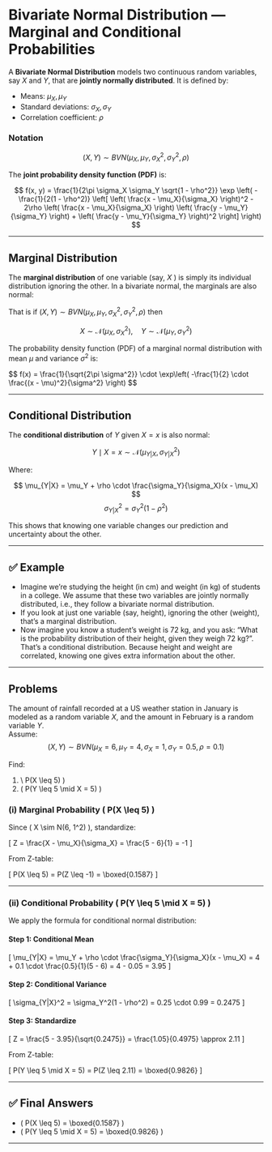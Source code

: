 # Bivariate Normal Distribution — Marginal and Conditional Probabilities

A **Bivariate Normal Distribution** models two continuous random variables, say  $X$ and $Y$, that are **jointly normally distributed**. It is defined by:

- Means: $\mu_X, \mu_Y$
- Standard deviations: $\sigma_X, \sigma_Y$
- Correlation coefficient: $\rho$

### Notation

$$
(X, Y) \sim BVN(\mu_X, \mu_Y, \sigma_X^2, \sigma_Y^2, \rho)
$$

The **joint probability density function (PDF)** is:

$$
f(x, y) = \frac{1}{2\pi \sigma_X \sigma_Y \sqrt{1 - \rho^2}} \exp \left( -\frac{1}{2(1 - \rho^2)} \left[
\left( \frac{x - \mu_X}{\sigma_X} \right)^2 - 2\rho \left( \frac{x - \mu_X}{\sigma_X} \right) \left( \frac{y - \mu_Y}{\sigma_Y} \right) + \left( \frac{y - \mu_Y}{\sigma_Y} \right)^2
\right] \right)
$$

---

## Marginal Distribution

The **marginal distribution** of one variable (say,  $X$ ) is simply its individual distribution ignoring the other. In a bivariate normal, the marginals are also normal:

That is if $(X, Y) \sim BVN(\mu_X, \mu_Y, \sigma_X^2, \sigma_Y^2, \rho)$ then

$$
X \sim \mathcal{N}(\mu_X, \sigma_X^2), \quad Y \sim \mathcal{N}(\mu_Y, \sigma_Y^2)
$$

The probability density function (PDF) of a marginal normal distribution with mean $\mu$ and variance $\sigma^2$ is:

\$$
f(x) = \frac{1}{\sqrt{2\pi \sigma^2}} \cdot \exp\left( -\frac{1}{2} \cdot \frac{(x - \mu)^2}{\sigma^2} \right)
\$$

---

## Conditional Distribution

The **conditional distribution** of $Y$ given  $X = x$ is also normal:

$$
Y \mid X = x \sim \mathcal{N}(\mu_{Y|X}, \sigma_{Y|X}^2)
$$

Where:

 $$ \mu_{Y|X} = \mu_Y + \rho \cdot \frac{\sigma_Y}{\sigma_X}(x - \mu_X) $$
 $$ \sigma_{Y|X}^2 = \sigma_Y^2(1 - \rho^2) $$

This shows that knowing one variable changes our prediction and uncertainty about the other.

---

## ✅ Example 
*  Imagine we’re studying the height (in cm) and weight (in kg) of students in a college. We assume that these two variables are jointly normally distributed, i.e., they follow a bivariate normal distribution.
* If you look at just one variable (say, height), ignoring the other (weight), that’s a marginal distribution.
* Now imagine you know a student’s weight is 72 kg, and you ask:
“What is the probability distribution of their height, given they weigh 72 kg?”. That’s a conditional distribution. Because height and weight are correlated, knowing one gives extra information about the other.

---

## Problems

The amount of rainfall recorded at a US weather station in January is modeled as a random variable $X$, and the amount in February is a random variable $Y$.  
Assume:  
 $$
(X, Y) \sim BVN(\mu_X = 6, \mu_Y = 4, \sigma_X = 1, \sigma_Y = 0.5, \rho = 0.1)
$$
  
Find:  
 1. \ P(X \leq 5) \)  
2. \( P(Y \leq 5 \mid X = 5) \)



### (i) Marginal Probability \( P(X \leq 5) \)

Since \( X \sim N(6, 1^2) \), standardize:

\[
Z = \frac{X - \mu_X}{\sigma_X} = \frac{5 - 6}{1} = -1
\]

From Z-table:

\[
P(X \leq 5) = P(Z \leq -1) = \boxed{0.1587}
\]

---

### (ii) Conditional Probability \( P(Y \leq 5 \mid X = 5) \)

We apply the formula for conditional normal distribution:

#### Step 1: Conditional Mean

\[
\mu_{Y|X} = \mu_Y + \rho \cdot \frac{\sigma_Y}{\sigma_X}(x - \mu_X)
= 4 + 0.1 \cdot \frac{0.5}{1}(5 - 6) = 4 - 0.05 = 3.95
\]

#### Step 2: Conditional Variance

\[
\sigma_{Y|X}^2 = \sigma_Y^2(1 - \rho^2) = 0.25 \cdot 0.99 = 0.2475
\]

#### Step 3: Standardize

\[
Z = \frac{5 - 3.95}{\sqrt{0.2475}} = \frac{1.05}{0.4975} \approx 2.11
\]

From Z-table:

\[
P(Y \leq 5 \mid X = 5) = P(Z \leq 2.11) = \boxed{0.9826}
\]

---

## ✅ Final Answers

- \( P(X \leq 5) = \boxed{0.1587} \)  
- \( P(Y \leq 5 \mid X = 5) = \boxed{0.9826} \)

---
